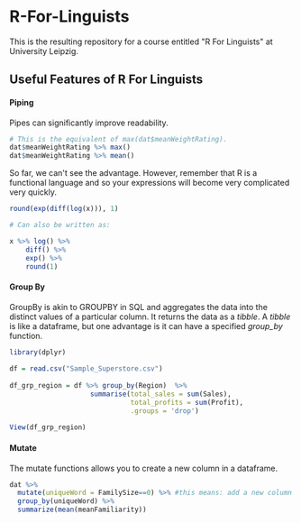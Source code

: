 # R-For-Linguists
This is the resulting repository for a course entitled "R For Linguists" at University Leipzig.

## Useful Features of R For Linguists
#### Piping
Pipes can significantly improve readability.
```R
# This is the equivalent of max(dat$meanWeightRating).
dat$meanWeightRating %>% max()
dat$meanWeightRating %>% mean()
```

So far, we can't see the advantage. However, remember that R is a functional language and so your expressions will become very complicated very quickly.
```R
round(exp(diff(log(x))), 1)

# Can also be written as:

x %>% log() %>%
    diff() %>%
    exp() %>%
    round(1)
```

#### Group By
GroupBy is akin to GROUPBY in SQL and aggregates the data into the distinct values of a particular column. It returns the data as a *tibble*.
A *tibble* is like a dataframe, but one advantage is it can have a specified *group_by* function.
```R
library(dplyr)
 
df = read.csv("Sample_Superstore.csv")
 
df_grp_region = df %>% group_by(Region)  %>%
                    summarise(total_sales = sum(Sales), 
                              total_profits = sum(Profit), 
                              .groups = 'drop')
 
View(df_grp_region)
```

#### Mutate
The mutate functions allows you to create a new column in a dataframe.
```R
dat %>% 
  mutate(uniqueWord = FamilySize==0) %>% #this means: add a new column named uniqueWord, defined by the formula on the right of the = sign
  group_by(uniqueWord) %>%
  summarize(mean(meanFamiliarity))
```
